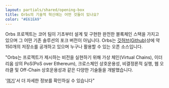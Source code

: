```yaml
---
layout: partials/shared/opening-box
title: Orbs의 기술적 혁신에는 어떤 것들이 있나요?
color: "#E61EA9"
---
```


Orbs 프로젝트는 코어 팀이 기초부터 설계 및 구현한 완전한 블록체인 스택을 가지고 있으며 그 어떤 기존 솔루션의 포크 버전이 아닙니다. Orbs는 [깃허브(Github)](https://github.com/orbs-network)상에 약 150개의 저장소를 공개하고 있으며 누구나 활용할 수 있는 오픈 소스입니다. 

"Orbs는 프로젝트가 제시하는 비전을 실현하기 위해 가상 체인(Virtual Chains), 이더리움 상의 PoS(PoS over Ethereum), 크로스체인 상호운용성, 비결정론적 실행, 웹 오라클 및 Off-Chain 상호운용성과 같은 다양한 기술들을 개발했습니다. 

'[여기](/network)'서 더 자세한 정보를 확인하실 수 있습니다"
